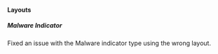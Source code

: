 
#### Layouts

##### Malware Indicator
Fixed an issue with the Malware indicator type using the wrong layout.
